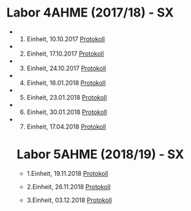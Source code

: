 # Labor 4AHME (2017/18) - SX


* 1. Einheit, 10.10.2017
  [Protokoll](ehmjum14/README_2017-10-10.md)
  
* 2. Einheit, 17.10.2017
  [Protokoll](https://github.com/HTLMechatronics/m14-la1-sx/blob/ehmjum14/ehmjum14/2.Protokoll.md)

* 3. Einheit, 24.10.2017
  [Protokoll](https://github.com/HTLMechatronics/m14-la1-sx/blob/ehmjum14/ehmjum14/3.Protokoll.md)

* 4. Einheit, 16.01.2018
  [Protokoll](https://github.com/HTLMechatronics/m14-la1-sx/blob/ehmjum14/ehmjum14/4.Protokoll.md)
  
* 5. Einheit, 23.01.2018
  [Protokoll](https://github.com/HTLMechatronics/m14-la1-sx/blob/ehmjum14/5.Protokoll.md)

* 6. Einheit, 30.01.2018
  [Protokoll](https://github.com/HTLMechatronics/m14-la1-sx/blob/ehmjum14/ehmjum14/6.Protokoll.md)

* 7. Einheit, 17.04.2018
  [Protokoll](https://github.com/HTLMechatronics/m14-la1-sx/blob/ehmjum14/7.Protokoll.md)
  
  
  
  # Labor 5AHME (2018/19) - SX
  
  * 1.Einheit, 19.11.2018
  [Protokoll](https://github.com/HTLMechatronics/m14-la1-sx/blob/ehmjum14/protokoll_g1_ehmjum14_19-11-2018.md)  
  
  * 2.Einheit, 26.11.2018
  [Protokoll](https://github.com/HTLMechatronics/m14-la1-sx/blob/ehmjum14/protokoll_g1_ehmjum14_26-11-2018.md)

  * 3.Einheit, 03.12.2018
  [Protokoll](https://github.com/HTLMechatronics/m14-la1-sx/blob/ehmjum14/protokoll_g1_ehmjum14_03-12-2018.md)
